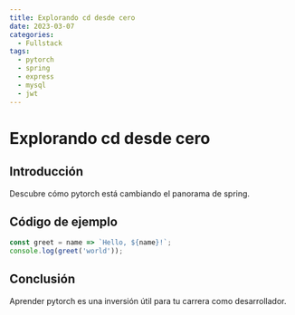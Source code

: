 ```yaml
---
title: Explorando cd desde cero
date: 2023-03-07
categories:
  - Fullstack
tags:
  - pytorch
  - spring
  - express
  - mysql
  - jwt
---
```


# Explorando cd desde cero

## Introducción

Descubre cómo pytorch está cambiando el panorama de spring.

## Código de ejemplo

```javascript
const greet = name => `Hello, ${name}!`;
console.log(greet('world'));
```

## Conclusión

Aprender pytorch es una inversión útil para tu carrera como desarrollador.